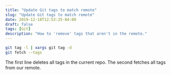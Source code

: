 ```yaml
---
title: "Update Git tags to match remote"
slug: "Update Git tags to match remote"
date: 2019-12-18T12:53:25-04:00
draft: false
tags: [Git]
description: "How to 'remove' tags that aren't in the remote."
---
```


```bash
git tag -l | xargs git tag -d
git fetch --tags
```

The first line deletes all tags in the current repo. The second fetches all tags from our remote.
